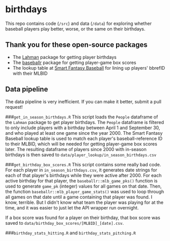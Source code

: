 # birthdays
This repo contains code (`/src`) and data (`/data`) for exploring whether baseball players play better, worse, or the same on their birthdays.

## Thank you for these open-source packages
* The [Lahman](https://cran.r-project.org/web/packages/Lahman/index.html) package for getting player birthdays
* The [baseballr](https://billpetti.github.io/baseballr/reference/index.html) package for getting player-game box scores
* The lookup table at [Smart Fantasy Baseball](https://www.smartfantasybaseball.com/tools/) for lining up players' bbrefID with their MLBID

## Data pipeline

The data pipeline is very inefficient. If you can make it better, submit a pull request!

###`get_in_season_birthdays.R`
This script loads the `People` dataframe of the `Lahman` package to get player birthdays. The `People` dataframe is filtered to only include players with a birthday between April 1 and September 30, and who played at least one game since the year 2000. The Smart Fantasy Baseball lookup table is used to match each player's baseball-reference ID to their MLBID, which will be needed for getting player-game box scores later. The resulting dataframe of players since 2000 with in-season birthdays is then saved to `data/player_lookup/in_season_birthdays.csv`

###`get_birthday_box_scores.R`
This script contains some really bad code. For each player in `in_season_birthdays.csv`, it generates date strings for each of that player's birthdays while they were active after 2000. For each active birthday for that player, the `baseballr::mlb_game_pks()` function is used to generate `game_pk` (integer) values for all games on that date. Then, the function `baseballr::mlb_player_game_stats()` was used to loop through all games on that date until a game containing that player was found. I know, terrible. But I didn't know what team the player was playing for at the time, and it was easier to just let the API wrapper run overnight.

If a box score was found for a player on their birthday, that box score was saved to `data/birthday_box_scores/[MLBID]_[date].csv`.

###`birthday_stats_hitting.R` and `birthday_stats_pitching.R`

